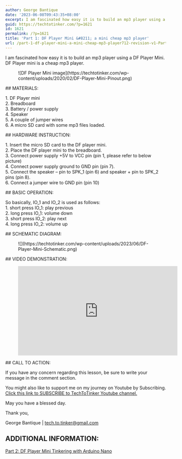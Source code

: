 ```yaml
---
author: George Bantique
date: '2023-06-08T09:43:35+08:00'
excerpt: I am fascinated how easy it is to build an mp3 player using a DF Player Mini. DF Player mini is a cheap mp3 player.
guid: https://techtotinker.com/?p=1621
id: 1621
permalink: /?p=1621
title: 'Part 1: DF Player Mini &#8211; a mini cheap mp3 player'
url: /part-1-df-player-mini-a-mini-cheap-mp3-player712-revision-v1-Part-1-DF-Player-Mini-8211-a-mini-cheap-mp3-player
---
```



I am fascinated how easy it is to build an mp3 player using a DF Player Mini. DF Player mini is a cheap mp3 player.

<figure class="wp-block-image size-full">![DF Player Mini image](https://techtotinker.com/wp-content/uploads/2020/02/DF-Player-Mini-Pinout.png)</figure>## MATERIALS:

1\. DF Player mini  
2\. Breadboard  
3\. Battery / power supply  
4\. Speaker  
5\. A couple of jumper wires  
6\. A micro SD card with some mp3 files loaded.

<div> </div>## HARDWARE INSTRUCTION:

1\. Insert the micro SD card to the DF player mini.  
2\. Place the DF player mini to the breadboard.  
3\. Connect power supply +5V to VCC pin (pin 1, please refer to below picture)  
4\. Connect power supply ground to GND pin (pin 7).  
5\. Connect the speaker – pin to SPK\_1 (pin 6) and speaker + pin to SPK\_2 pins (pin 8).  
6\. Connect a jumper wire to GND pin (pin 10)

<div> </div>## BASIC OPERATION:

So basically, IO\_1 and IO\_2 is used as follows:  
1\. short press IO\_1: play previous  
2\. long press IO\_1: volume down  
3\. short press IO\_2: play next  
4\. long press IO\_2: volume up

<div> </div>## SCHEMATIC DIAGRAM:

<figure class="wp-block-image size-full">![](https://techtotinker.com/wp-content/uploads/2023/06/DF-Player-Mini-Schematic.png)</figure><div> </div>## VIDEO DEMONSTRATION:

<figure class="wp-block-embed is-type-video is-provider-youtube wp-block-embed-youtube wp-embed-aspect-16-9 wp-has-aspect-ratio"><div class="wp-block-embed__wrapper"><iframe allow="accelerometer; autoplay; clipboard-write; encrypted-media; gyroscope; picture-in-picture; web-share" allowfullscreen="" frameborder="0" height="281" loading="lazy" src="https://www.youtube.com/embed/e8XMp5vUS2E?feature=oembed" title="TUTORIAL: How to Get Started with DF Player Mini - a small mp3 player (Part 1)" width="500"></iframe></div></figure><div> </div>## CALL TO ACTION:

If you have any concern regarding this lesson, be sure to write your message in the comment section.

You might also like to support me on my journey on Youtube by Subscribing. [Click this link to SUBSCRIBE to TechToTinker Youtube channel.](https://www.youtube.com/c/TechToTinker?sub_confirmation=1)

May you have a blessed day.

Thank you,

George Bantique | tech.to.tinker@gmail.com

## ADDITIONAL INFORMATION:

[Part 2: DF Player Mini Tinkering with Arduino Nano](https://tech-to-tinker.blogspot.com/2020/02/part-2-df-player-mini-tinkering-with.html)